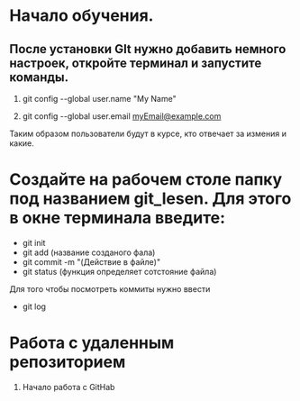 # Начало обучения.

## После установки GIt нужно добавить немного настроек, откройте терминал и запустите команды.

1. git config --global user.name "My Name"

2. git config --global user.email myEmail@example.com

Таким образом пользователи будут в курсе, кто отвечает за измения и какие.

# Создайте на рабочем столе папку под названием git_lesen. Для этого в окне терминала введите:

* git init
* git add (название созданого фала)
* git commit -m "(Действие в файле)"
* git status (функция определяет сотстояние файла)

Для того чтобы посмотреть коммиты нужно ввести
* git log

# Работа с удаленным репозиторием

1. Начало работа с GitHab
